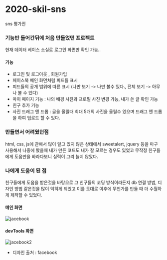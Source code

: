# 2020-skil-sns
sns 평가전
### 기능반 들어간뒤에 처음 만들었던 프로젝트
현재 데이터 베이스 소실로 로그인 화면만 확인 가능..
#### 기능 
- 로그인 및 로그아웃 , 회원가입
- 페이스북 메인 화면처럼 피드들 표시 
- 피드들의 공개 범위에 따른 표시 (나만 보기 -> 나만 볼수 있다., 전체 보기 -> 아무나 볼 수 있다)
- 마이 페이지 기능 : 나의 배경 사진과 프로필 사진 변경 가능, 내가 쓴 글 확인 가능
- 친구 추가 기능
- 사진 드래그 앤 드롭 : 글을 올릴때 최대 5개의 사진을 올릴수 있으며 드래그 앤 드롭을 하여 업로드 할 수 있다.
### 만들면서 어려웠던점 
html, css, js에 관해서 많이 알고 있지 않은 상태에서 sweetalert, jquery 등을 마구 사용해서 나중에 봤을때 내가 만든 코드도 내가 잘 모르는 경우도 있었고
무작정 친구들에게 도움만을 바라다보니 실력이 그리 늘지 않았다.
### 나에게 도움이 된 점
친구들에게 도움을 받은것을 바탕으로 그 친구들의 코딩 방식이라든지 db 연결 방법, 디자인 방법 같은것을 많이 익히게 되었고 이를 토대로 이후에 무언가를 만들 때 더 수월하게 제작할 수 있었다.
#### 메인 화면
![jacebook](https://user-images.githubusercontent.com/55534787/103434270-54408880-4c42-11eb-9ee9-87708596495c.png)
#### devTools 화면
![jacebook2](https://user-images.githubusercontent.com/55534787/103434271-5571b580-4c42-11eb-884b-f56100e6b165.png)

- 디자인 출처 : facebook
